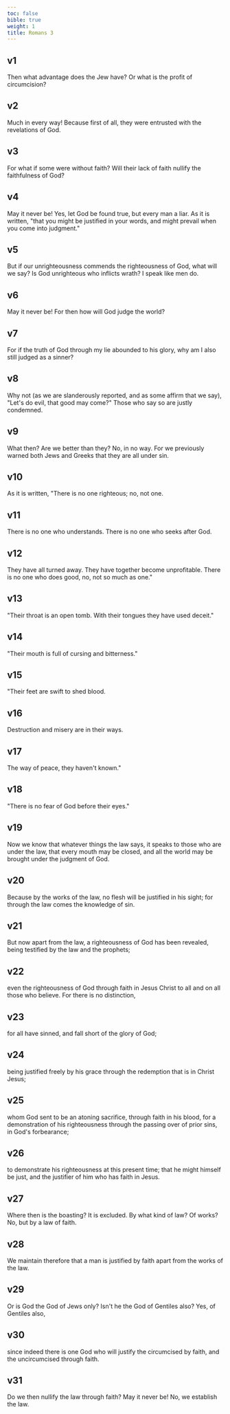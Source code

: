 ```yaml
---
toc: false
bible: true
weight: 1
title: Romans 3
---
```




## v1 
Then what advantage does the Jew have? Or what is the profit of circumcision? 

## v2 
Much in every way! Because first of all, they were entrusted with the revelations of God. 

## v3 
For what if some were without faith? Will their lack of faith nullify the faithfulness of God? 

## v4 
May it never be! Yes, let God be found true, but every man a liar. As it is written, "that you might be justified in your words, and might prevail when you come into judgment." 

## v5 
But if our unrighteousness commends the righteousness of God, what will we say? Is God unrighteous who inflicts wrath? I speak like men do. 

## v6 
May it never be! For then how will God judge the world? 

## v7 
For if the truth of God through my lie abounded to his glory, why am I also still judged as a sinner? 

## v8 
Why not (as we are slanderously reported, and as some affirm that we say), "Let's do evil, that good may come?" Those who say so are justly condemned. 

## v9 
What then? Are we better than they? No, in no way. For we previously warned both Jews and Greeks that they are all under sin. 

## v10 
As it is written, "There is no one righteous; no, not one. 

## v11 
There is no one who understands. There is no one who seeks after God. 

## v12 
They have all turned away. They have together become unprofitable. There is no one who does good, no, not so much as one." 

## v13 
"Their throat is an open tomb. With their tongues they have used deceit." 

## v14 
"Their mouth is full of cursing and bitterness." 

## v15 
"Their feet are swift to shed blood. 

## v16 
Destruction and misery are in their ways. 

## v17 
The way of peace, they haven't known." 

## v18 
"There is no fear of God before their eyes." 

## v19 
Now we know that whatever things the law says, it speaks to those who are under the law, that every mouth may be closed, and all the world may be brought under the judgment of God. 

## v20 
Because by the works of the law, no flesh will be justified in his sight; for through the law comes the knowledge of sin. 

## v21 
But now apart from the law, a righteousness of God has been revealed, being testified by the law and the prophets; 

## v22 
even the righteousness of God through faith in Jesus Christ to all and on all those who believe. For there is no distinction, 

## v23 
for all have sinned, and fall short of the glory of God; 

## v24 
being justified freely by his grace through the redemption that is in Christ Jesus; 

## v25 
whom God sent to be an atoning sacrifice, through faith in his blood, for a demonstration of his righteousness through the passing over of prior sins, in God's forbearance; 

## v26 
to demonstrate his righteousness at this present time; that he might himself be just, and the justifier of him who has faith in Jesus. 

## v27 
Where then is the boasting? It is excluded. By what kind of law? Of works? No, but by a law of faith. 

## v28 
We maintain therefore that a man is justified by faith apart from the works of the law. 

## v29 
Or is God the God of Jews only? Isn't he the God of Gentiles also? Yes, of Gentiles also, 

## v30 
since indeed there is one God who will justify the circumcised by faith, and the uncircumcised through faith. 

## v31 
Do we then nullify the law through faith? May it never be! No, we establish the law.
